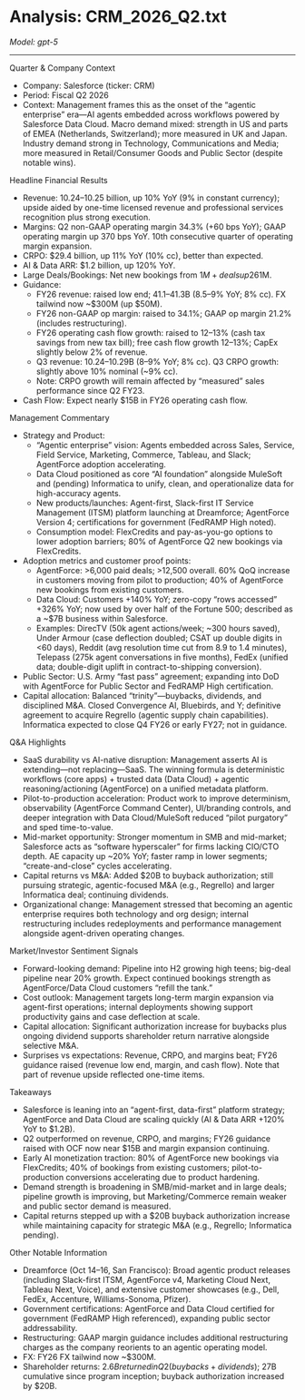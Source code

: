 # Analysis: CRM_2026_Q2.txt

*Model: gpt-5*

---

Quarter & Company Context
- Company: Salesforce (ticker: CRM)
- Period: Fiscal Q2 2026
- Context: Management frames this as the onset of the “agentic enterprise” era—AI agents embedded across workflows powered by Salesforce Data Cloud. Macro demand mixed: strength in US and parts of EMEA (Netherlands, Switzerland); more measured in UK and Japan. Industry demand strong in Technology, Communications and Media; more measured in Retail/Consumer Goods and Public Sector (despite notable wins).

Headline Financial Results
- Revenue: $10.24–$10.25 billion, up 10% YoY (9% in constant currency); upside aided by one-time licensed revenue and professional services recognition plus strong execution.
- Margins: Q2 non-GAAP operating margin 34.3% (+60 bps YoY); GAAP operating margin up 370 bps YoY. 10th consecutive quarter of operating margin expansion.
- CRPO: $29.4 billion, up 11% YoY (10% cc), better than expected.
- AI & Data ARR: $1.2 billion, up 120% YoY.
- Large Deals/Bookings: Net new bookings from $1M+ deals up 26% YoY; 70% of top 100 wins included 5+ clouds; Service and Platform were in all top 10 wins; Data & AI in 60 deals >$1M.
- Guidance:
  - FY26 revenue: raised low end; $41.1–$41.3B (8.5–9% YoY; 8% cc). FX tailwind now ~$300M (up $50M).
  - FY26 non-GAAP op margin: raised to 34.1%; GAAP op margin 21.2% (includes restructuring).
  - FY26 operating cash flow growth: raised to 12–13% (cash tax savings from new tax bill); free cash flow growth 12–13%; CapEx slightly below 2% of revenue.
  - Q3 revenue: $10.24–$10.29B (8–9% YoY; 8% cc). Q3 CRPO growth: slightly above 10% nominal (~9% cc).
  - Note: CRPO growth will remain affected by “measured” sales performance since Q2 FY23.
- Cash Flow: Expect nearly $15B in FY26 operating cash flow.

Management Commentary
- Strategy and Product:
  - “Agentic enterprise” vision: Agents embedded across Sales, Service, Field Service, Marketing, Commerce, Tableau, and Slack; AgentForce adoption accelerating.
  - Data Cloud positioned as core “AI foundation” alongside MuleSoft and (pending) Informatica to unify, clean, and operationalize data for high-accuracy agents.
  - New products/launches: Agent-first, Slack-first IT Service Management (ITSM) platform launching at Dreamforce; AgentForce Version 4; certifications for government (FedRAMP High noted).
  - Consumption model: FlexCredits and pay-as-you-go options to lower adoption barriers; 80% of AgentForce Q2 new bookings via FlexCredits.
- Adoption metrics and customer proof points:
  - AgentForce: >6,000 paid deals; >12,500 overall. 60% QoQ increase in customers moving from pilot to production; 40% of AgentForce new bookings from existing customers.
  - Data Cloud: Customers +140% YoY; zero-copy “rows accessed” +326% YoY; now used by over half of the Fortune 500; described as a ~$7B business within Salesforce.
  - Examples: DirecTV (50k agent actions/week; ~300 hours saved), Under Armour (case deflection doubled; CSAT up double digits in <60 days), Reddit (avg resolution time cut from 8.9 to 1.4 minutes), Telepass (275k agent conversations in five months), FedEx (unified data; double-digit uplift in contract-to-shipping conversion).
- Public Sector: U.S. Army “fast pass” agreement; expanding into DoD with AgentForce for Public Sector and FedRAMP High certification.
- Capital allocation: Balanced “trinity”—buybacks, dividends, and disciplined M&A. Closed Convergence AI, Bluebirds, and Y; definitive agreement to acquire Regrello (agentic supply chain capabilities). Informatica expected to close Q4 FY26 or early FY27; not in guidance.

Q&A Highlights
- SaaS durability vs AI-native disruption: Management asserts AI is extending—not replacing—SaaS. The winning formula is deterministic workflows (core apps) + trusted data (Data Cloud) + agentic reasoning/actioning (AgentForce) on a unified metadata platform.
- Pilot-to-production acceleration: Product work to improve determinism, observability (AgentForce Command Center), UI/branding controls, and deeper integration with Data Cloud/MuleSoft reduced “pilot purgatory” and sped time-to-value.
- Mid-market opportunity: Stronger momentum in SMB and mid-market; Salesforce acts as “software hyperscaler” for firms lacking CIO/CTO depth. AE capacity up ~20% YoY; faster ramp in lower segments; “create-and-close” cycles accelerating.
- Capital returns vs M&A: Added $20B to buyback authorization; still pursuing strategic, agentic-focused M&A (e.g., Regrello) and larger Informatica deal; continuing dividends.
- Organizational change: Management stressed that becoming an agentic enterprise requires both technology and org design; internal restructuring includes redeployments and performance management alongside agent-driven operating changes.

Market/Investor Sentiment Signals
- Forward-looking demand: Pipeline into H2 growing high teens; big-deal pipeline near 20% growth. Expect continued bookings strength as AgentForce/Data Cloud customers “refill the tank.”
- Cost outlook: Management targets long-term margin expansion via agent-first operations; internal deployments showing support productivity gains and case deflection at scale.
- Capital allocation: Significant authorization increase for buybacks plus ongoing dividend supports shareholder return narrative alongside selective M&A.
- Surprises vs expectations: Revenue, CRPO, and margins beat; FY26 guidance raised (revenue low end, margin, and cash flow). Note that part of revenue upside reflected one-time items.

Takeaways
- Salesforce is leaning into an “agent-first, data-first” platform strategy; AgentForce and Data Cloud are scaling quickly (AI & Data ARR +120% YoY to $1.2B).
- Q2 outperformed on revenue, CRPO, and margins; FY26 guidance raised with OCF now near $15B and margin expansion continuing.
- Early AI monetization traction: 80% of AgentForce new bookings via FlexCredits; 40% of bookings from existing customers; pilot-to-production conversions accelerating due to product hardening.
- Demand strength is broadening in SMB/mid-market and in large deals; pipeline growth is improving, but Marketing/Commerce remain weaker and public sector demand is measured.
- Capital returns stepped up with a $20B buyback authorization increase while maintaining capacity for strategic M&A (e.g., Regrello; Informatica pending).

Other Notable Information
- Dreamforce (Oct 14–16, San Francisco): Broad agentic product releases (including Slack-first ITSM, AgentForce v4, Marketing Cloud Next, Tableau Next, Voice), and extensive customer showcases (e.g., Dell, FedEx, Accenture, Williams-Sonoma, Pfizer).
- Government certifications: AgentForce and Data Cloud certified for government (FedRAMP High referenced), expanding public sector addressability.
- Restructuring: GAAP margin guidance includes additional restructuring charges as the company reorients to an agentic operating model.
- FX: FY26 FX tailwind now ~$300M.
- Shareholder returns: $2.6B returned in Q2 (buybacks + dividends); ~$27B cumulative since program inception; buyback authorization increased by $20B.
